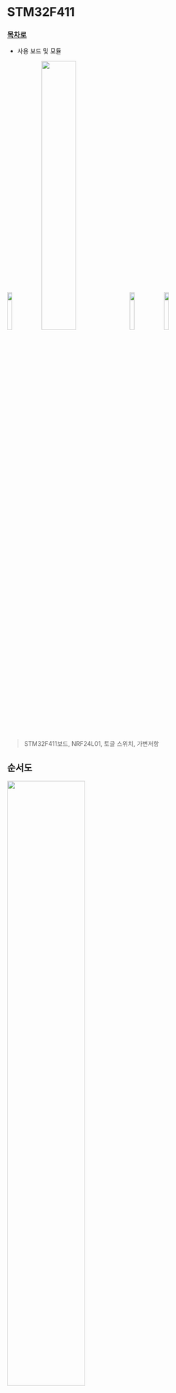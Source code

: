 # STM32F411

### [목차로](https://github.com/crasdok/capstone/blob/main/README.md)

* 사용 보드 및 모듈

<img width="15%" img src="https://github.com/crasdok/capstone/assets/118472691/41401bde-bbf7-4947-a453-83145d4e18fd">
<img width="40%" img src="https://github.com/crasdok/capstone/assets/118472691/22a43bd1-8ad6-44d3-a3bf-ec31a0f7d39c">

<img width="15%" img src="https://github.com/crasdok/capstone/assets/118472691/685b7edb-ec31-4bab-a4dd-c7062b7bf040">
<img width="15%" img src="https://github.com/crasdok/capstone/assets/118472691/dae49f6e-9cae-484d-bf2f-1e7ae16f05cc">



> STM32F411보드, NRF24L01, 토글 스위치, 가변저항

 ## 순서도
<img width="60%" img src="https://github.com/crasdok/capstone/assets/118472691/b4bea1f8-88fe-45f1-85f7-5c1a1f29941c">

## 각각의 보드와 모듈을 사용한 이유
|보드, 모듈| 설명                                                         |
| ------- | ------------------------------------------------------------ |
| STM32F411 | 실시간으로 바뀌는 값을 지속적으로 보내줘야 하고 송신부에 적은 면적을 차지하게 하고 싶었기 때문에 작고 성능 좋은 보드를 사용했다. |
| NRF24L01 | RF통신의 통신범위를 보다 넓히고 싶었기 때문에 사용했다. |
| 토글 스위치 | 모드 선택시 가장 알맞은 스위치라 생각하였기 때문에 사용했다. |
| 가변저항  | 악셀과 핸들의 변하는 값을 나타내기 위하여 사용했다. |



* 악셀값과 핸들값 송신부 사진

  <img width="50%" img src="https://github.com/crasdok/capstone/assets/118472691/a5820f42-f078-459c-b509-c5edebdb0df2">

| 기능           | 설명                                                         |
| -------------- | ------------------------------------------------------------ |
| NRF24L01 | 토글 스위치와 가변저항 각각의 값을 RF통신으로 STM32H7A3ZI보드에 보낸다. |
| 토글 스위치 | 전후진 과 주행모드를 선택할 수 있게 해준다. |
| 가변저항  | 악셀이 어느정도 밟았는지 와 핸들이 어느정도 위치에 있는지 값으로 나타내준다. |



> TX주소와 값의 길이 설정
```c
uint8_t TxAddress[] = {0xEE,0xDD,0xCC,0xBB,0xAA};
uint8_t TxData[32];
```

> TX모드 설정
```c
NRF24_TxMode(TxAddress, 10);
```

> ADC값 변환 후 가공
```c
HAL_ADC_Start(&hadc1);
HAL_ADC_PollForConversion(&hadc1, HAL_MAX_DELAY);
TxData[0] = HAL_ADC_GetValue(&hadc1)/27;
TxData[1] = HAL_ADC_GetValue(&hadc1)/40;
```

> 전송하는지 확인하기 위한 led 작동
```c
if (NRF24_Transmit(TxData) == 1)
	  	  {
	  		  HAL_GPIO_TogglePin(GPIOC, GPIO_PIN_13);
	  		  HAL_Delay(100);
	  	  }
```

<br> [위로](#STM32F411) <br>
